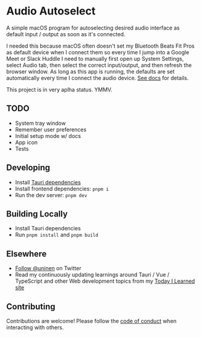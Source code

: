 # Audio Autoselect

A simple macOS program for autoselecting desired audio interface as default input / output as soon as it's connected.

I needed this because macOS often doesn't set my Bluetooth Beats Fit Pros as default device when I connect them so every time I jump into a Google Meet or Slack Huddle I need to manually first open up System Settings, select Audio tab, then select the correct input/output, and then refresh the browser window. As long as this app is running, the defaults are set automatically every time I connect the audio device. [See docs](docs/index.md) for details.

This project is in very aplha status. YMMV.

## TODO

- System tray window
- Remember user preferences
- Initial setup mode w/ docs
- App icon
- Tests

## Developing

- Install [Tauri dependencies](https://tauri.app/v1/guides/getting-started/prerequisites)
- Install frontend dependencies: `pnpm i`
- Run the dev server: `pnpm dev`

## Building Locally

- Install Tauri dependencies
- Run `pnpm install` and `pnpm build`

## Elsewhere

- [Follow @uninen](https://twitter.com/uninen) on Twitter
- Read my continuously updating learnings around Tauri / Vue / TypeScript and other Web development topics from my [Today I Learned site](https://til.unessa.net/)

## Contributing

Contributions are welcome! Please follow the [code of conduct](./CODE_OF_CONDUCT.md) when interacting with others.
